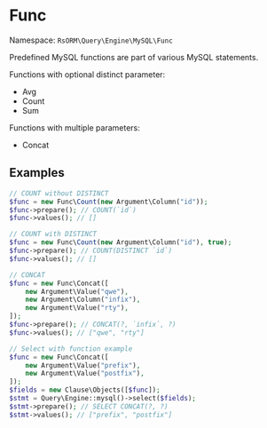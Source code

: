 # Func

Namespace: `RsORM\Query\Engine\MySQL\Func`

Predefined MySQL functions are part of various MySQL statements.

Functions with optional distinct parameter:

 - Avg
 - Count
 - Sum

Functions with multiple parameters:

 - Concat

## Examples

```php
// COUNT without DISTINCT
$func = new Func\Count(new Argument\Column("id"));
$func->prepare(); // COUNT(`id`)
$func->values(); // []

// COUNT with DISTINCT
$func = new Func\Count(new Argument\Column("id"), true);
$func->prepare(); // COUNT(DISTINCT `id`)
$func->values(); // []

// CONCAT
$func = new Func\Concat([
	new Argument\Value("qwe"),
	new Argument\Column("infix"),
	new Argument\Value("rty"),
]);
$func->prepare(); // CONCAT(?, `infix`, ?)
$func->values(); // ["qwe", "rty"]

// Select with function example
$func = new Func\Concat([
	new Argument\Value("prefix"),
	new Argument\Value("postfix"),
]);
$fields = new Clause\Objects([$func]);
$stmt = Query\Engine::mysql()->select($fields);
$stmt->prepare(); // SELECT CONCAT(?, ?)
$stmt->values(); // ["prefix", "postfix"]
```
